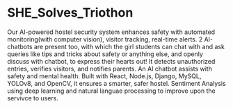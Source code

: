 # SHE_Solves_Triothon
Our AI-powered hostel security system enhances safety with automated monitoring(with computer vision), visitor tracking, real-time alerts. 2 AI-chatbots are present too, with which the girl students can chat with and ask queries like tips and tricks about safety or anything else, and openly discuss with chatbot, to express their hearts out!
 It detects unauthorized entries, verifies visitors, and notifies parents. An AI chatbot assists with safety and mental health. Built with React, Node.js, Django, MySQL, YOLOv8, and OpenCV, it ensures a smarter, safer hostel. Sentiment Analysis using deep learning and natural languae processing to improve upon the servivce to users.
